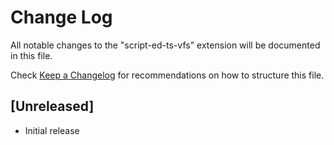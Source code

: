 # Change Log

All notable changes to the "script-ed-ts-vfs" extension will be documented in this file.

Check [Keep a Changelog](http://keepachangelog.com/) for recommendations on how to structure this file.

## [Unreleased]

- Initial release